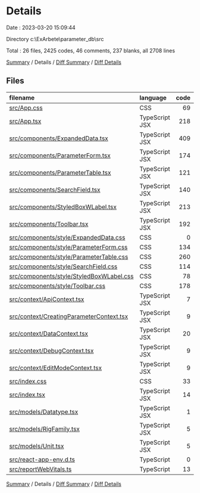 # Details

Date : 2023-03-20 15:09:44

Directory c:\\ExArbete\\parameter_db\\src

Total : 26 files,  2425 codes, 46 comments, 237 blanks, all 2708 lines

[Summary](results.md) / Details / [Diff Summary](diff.md) / [Diff Details](diff-details.md)

## Files
| filename | language | code | comment | blank | total |
| :--- | :--- | ---: | ---: | ---: | ---: |
| [src/App.css](/src/App.css) | CSS | 69 | 0 | 7 | 76 |
| [src/App.tsx](/src/App.tsx) | TypeScript JSX | 218 | 5 | 29 | 252 |
| [src/components/ExpandedData.tsx](/src/components/ExpandedData.tsx) | TypeScript JSX | 409 | 12 | 29 | 450 |
| [src/components/ParameterForm.tsx](/src/components/ParameterForm.tsx) | TypeScript JSX | 174 | 4 | 36 | 214 |
| [src/components/ParameterTable.tsx](/src/components/ParameterTable.tsx) | TypeScript JSX | 121 | 2 | 11 | 134 |
| [src/components/SearchField.tsx](/src/components/SearchField.tsx) | TypeScript JSX | 140 | 0 | 13 | 153 |
| [src/components/StyledBoxWLabel.tsx](/src/components/StyledBoxWLabel.tsx) | TypeScript JSX | 213 | 10 | 21 | 244 |
| [src/components/Toolbar.tsx](/src/components/Toolbar.tsx) | TypeScript JSX | 192 | 2 | 9 | 203 |
| [src/components/style/ExpandedData.css](/src/components/style/ExpandedData.css) | CSS | 0 | 0 | 1 | 1 |
| [src/components/style/ParameterForm.css](/src/components/style/ParameterForm.css) | CSS | 134 | 5 | 20 | 159 |
| [src/components/style/ParameterTable.css](/src/components/style/ParameterTable.css) | CSS | 260 | 1 | 13 | 274 |
| [src/components/style/SearchField.css](/src/components/style/SearchField.css) | CSS | 114 | 0 | 5 | 119 |
| [src/components/style/StyledBoxWLabel.css](/src/components/style/StyledBoxWLabel.css) | CSS | 78 | 0 | 2 | 80 |
| [src/components/style/Toolbar.css](/src/components/style/Toolbar.css) | CSS | 178 | 0 | 4 | 182 |
| [src/context/ApiContext.tsx](/src/context/ApiContext.tsx) | TypeScript JSX | 7 | 0 | 3 | 10 |
| [src/context/CreatingParameterContext.tsx](/src/context/CreatingParameterContext.tsx) | TypeScript JSX | 9 | 0 | 2 | 11 |
| [src/context/DataContext.tsx](/src/context/DataContext.tsx) | TypeScript JSX | 20 | 0 | 5 | 25 |
| [src/context/DebugContext.tsx](/src/context/DebugContext.tsx) | TypeScript JSX | 9 | 0 | 3 | 12 |
| [src/context/EditModeContext.tsx](/src/context/EditModeContext.tsx) | TypeScript JSX | 9 | 0 | 3 | 12 |
| [src/index.css](/src/index.css) | CSS | 33 | 1 | 10 | 44 |
| [src/index.tsx](/src/index.tsx) | TypeScript JSX | 14 | 3 | 6 | 23 |
| [src/models/Datatype.tsx](/src/models/Datatype.tsx) | TypeScript JSX | 1 | 0 | 0 | 1 |
| [src/models/RigFamily.tsx](/src/models/RigFamily.tsx) | TypeScript JSX | 5 | 0 | 0 | 5 |
| [src/models/Unit.tsx](/src/models/Unit.tsx) | TypeScript JSX | 5 | 0 | 1 | 6 |
| [src/react-app-env.d.ts](/src/react-app-env.d.ts) | TypeScript | 0 | 1 | 1 | 2 |
| [src/reportWebVitals.ts](/src/reportWebVitals.ts) | TypeScript | 13 | 0 | 3 | 16 |

[Summary](results.md) / Details / [Diff Summary](diff.md) / [Diff Details](diff-details.md)